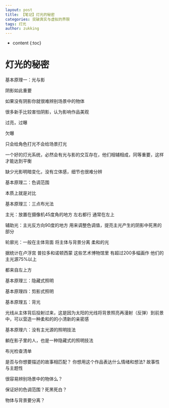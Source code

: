 ```yaml
---
layout: post
title: 【笔记】灯光的秘密
categories: 突破真实与虚拟的界限
tags: 灯光
author: zukking
---
```


* content
{:toc}
# 灯光的秘密

基本原理一：光与影

阴影如此重要

如果没有阴影你就很难辨别场景中的物体

很多新手比较害怕阴影，认为影响作品美观

过亮，过曝

欠曝

只会给角色打光不会给场景打光

一个好的灯光系统，必然会有光与影的交互存在，他们相辅相成，同等重要，这样才能达到平衡

缺少光影明暗变化，没有立体感，细节也很难分辨

基本原理二：色调范围

本质上就是对比

基本原理三：三点布光法

主光：放置在摄像机45度角的地方 左右都行 通常在左上

辅助光：主光反方向90度的地方 用来调整色调值，提亮主光产生的阴影中死黑的部分

轮廓光：一般在主体背面 将主体与背景分离 柔和的光

据统计在卢浮宫 普拉多和诺顿西蒙 这些艺术博物馆里 有超过200多幅画作 他们的主光源75%以上

都来自左上方

基本原理三：隐藏式照明

基本原理四：剪影式照明

基本原理五：背光

光线从主体背后投射过来，这是因为太阳的光线将背景照亮再漫射（反弹）到前景中，可以营造一种柔和的的小清新的亲密感

基本原理六：没有主光源的照明技法

躺在影子里的人，也是一种隐藏式的照明技法


布光检查清单

是否与你想要描述的故事相匹配？ 你想用这个作品表达什么情绪和想法? 故事性与主题性

很容易辨别场景中的物体么？

保证好的色调范围？死黑死白？

物体与背景要分离？